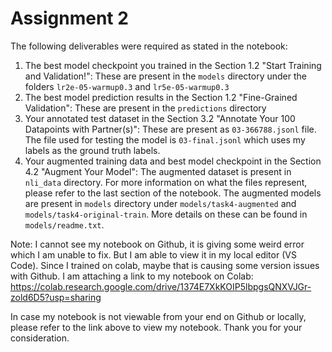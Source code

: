 # Assignment 2

The following deliverables were required as stated in the notebook:
1. The best model checkpoint you trained in the Section 1.2 "Start Training and Validation!": These are present in the `models` directory under the folders `lr2e-05-warmup0.3` and `lr5e-05-warmup0.3`
2. The best model prediction results in the Section 1.2 "Fine-Grained Validation": These are present in the `predictions` directory
3. Your annotated test dataset in the Section 3.2 "Annotate Your 100 Datapoints with Partner(s)": These are present as `03-366788.jsonl` file. The file used for testing the model is `03-final.jsonl` which uses my labels as the ground truth labels.
4. Your augmented training data and best model checkpoint in the Section 4.2 "Augment Your Model": The augmented dataset is present in `nli_data` directory. For more information on what the files represent, please refer to the last section of the notebook. The augmented models are present in `models` directory under `models/task4-augmented` and `models/task4-original-train`. More details on these can be found in `models/readme.txt`.


Note: I cannot see my notebook on Github, it is giving some weird error which I am unable to fix. But I am able to view it in my local editor (VS Code). Since I trained on colab, maybe that is causing some version issues with Github. I am attaching a link to my notebook on Colab: https://colab.research.google.com/drive/1374E7XkKOIP5lbpgsQNXVJGr-zold6D5?usp=sharing

In case my notebook is not viewable from your end on Github or locally, please refer to the link above to view my notebook. Thank you for your consideration.
